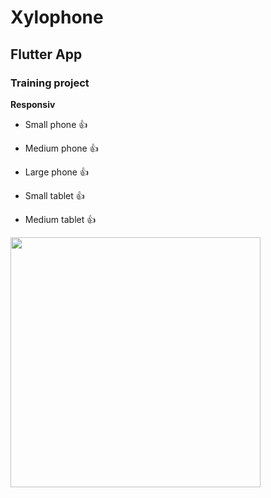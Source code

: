 # Xylophone
## Flutter App 

### Training project

 **Responsiv** 

- Small phone 👍 

- Medium phone  👍

- Large phone 👍

- Small tablet 👍

- Medium tablet 👍

<img src="https://user-images.githubusercontent.com/63757519/94346793-3bb34780-002f-11eb-8a8c-9a4d33f8482a.png" width = "400">
